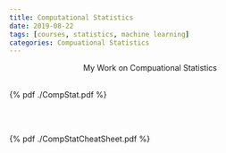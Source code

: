 ```yaml
---
title: Computational Statistics
date: 2019-08-22
tags: [courses, statistics, machine learning]
categories: Compuational Statistics
---
```


<center>My Work on Compuational Statistics</center> 

<br>

{% pdf ./CompStat.pdf %}

<br>



<br>{% pdf ./CompStatCheatSheet.pdf %}

<br>

